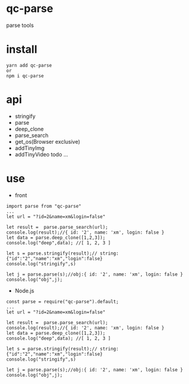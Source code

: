 # qc-parse

parse tools

# install
```
yarn add qc-parse
or
npm i qc-parse
```
# api
  * stringify
  * parse
  * deep_clone
  * parse_search 
  * get_os(Browser exclusive) 
  * addTinyImg
  * addTinyVideo
  todo ...      



# use

* front
```
import parse from "qc-parse"
...
let url = "?id=2&name=xm&login=false"

let result =  parse.parse_search(url);
console.log(result);//{ id: '2', name: 'xm', login: false }
let data = parse.deep_clone([1,2,3]);
console.log("deep",data); //[ 1, 2, 3 ]

let s = parse.stringify(result);// string:{"id":"2","name":"xm","login":false}
console.log("stringify",s)

let j = parse.parse(s);//obj:{ id: '2', name: 'xm', login: false }
console.log("obj",j);

```

* Node.js
```
const parse = require("qc-parse").default;
...
let url = "?id=2&name=xm&login=false"

let result =  parse.parse_search(url);
console.log(result);//{ id: '2', name: 'xm', login: false }
let data = parse.deep_clone([1,2,3]);
console.log("deep",data); //[ 1, 2, 3 ]

let s = parse.stringify(result);// string:{"id":"2","name":"xm","login":false}
console.log("stringify",s)

let j = parse.parse(s);//obj:{ id: '2', name: 'xm', login: false }
console.log("obj",j);
```
